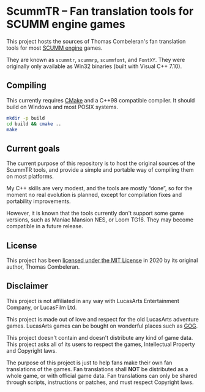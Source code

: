 # ScummTR – Fan translation tools for SCUMM engine games

This project hosts the sources of Thomas Combeleran's fan translation tools for most [SCUMM engine](https://en.wikipedia.org/wiki/SCUMM) games.

They are known as `scummtr`, `scummrp`, `scummfont`, and `FontXY`. They were originally only available as Win32 binaries (built with Visual C++ 7.10).

## Compiling

This currently requires [CMake](https://cmake.org) and a C++98 compatible compiler. It should build on Windows and most POSIX systems.

```sh
mkdir -p build
cd build && cmake ..
make
```

## Current goals

The current purpose of this repository is to host the original sources of the ScummTR tools, and provide a simple and portable way of compiling them on most platforms.

My C++ skills are very modest, and the tools are mostly “done”, so for the moment no real evolution is planned, except for compilation fixes and portability improvements.

However, it is known that the tools currently don't support some game versions, such as Maniac Mansion NES, or Loom TG16. They may become compatible in a future release.

## License

This project has been [licensed under the MIT License](COPYING) in 2020 by its original author, Thomas Combeleran.

## Disclaimer

This project is not affiliated in any way with LucasArts Entertainment Company, or LucasFilm Ltd.

This project is made out of love and respect for the old LucasArts adventure games. LucasArts games can be bought on wonderful places such as [GOG](https://www.gog.com/games?devpub=lucasfilm&page=1&sort=title).

This project doesn't contain and doesn't distribute any kind of game data. This project asks all of its users to respect the games, Intellectual Property and Copyright laws.

The purpose of this project is just to help fans make their own fan translations of the games. Fan translations shall **NOT** be distributed as a whole game, or with official game data. Fan translations can only be shared through scripts, instructions or patches, and must respect Copyright laws.
